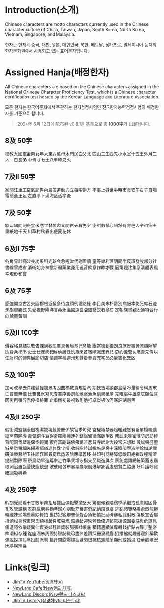 # **Introduction(소개)**

Chinese characters are motto characters currently used in the Chinese character culture of China, Taiwan, Japan, South Korea, North Korea, Vietnam, Singapore, and Malaysia.

한자는 현재의 중국, 대만, 일본, 대한민국, 북한, 베트남, 싱가포르, 말레이시아 등지의 한자문화권에서 사용되고 있는 표어문자입니다.

# **Assigned Hanja(배정한자)**

All Chinese characters are based on the Chinese characters assigned in the National Chinese Character Proficiency Test, which is a Chinese character certification test hosted by the Korean Language and Literature Association.

모든 한자는 한국어문회에서 주관하는 한자검정시험인 전국한자능력검정시험의 배정한자를 기준으로 합니다.

> 2024年 6月 12日에 配布된 v0.8.1을 基準으로 총 **1000字**가 出題됩니다.

## 8及 50字

校敎九國軍金南女年大東六萬母木門民白父北
四山三生西先小水室十五王外月二人一日長弟
中靑寸七土八學韓兄火

## 7及II 50字

家間江車工空氣記男內農答道動力立每名物方
不事上姓世手時市食安午右子自場電前全正足
左直平下漢海話活孝後

## 7及 50字

歌口旗同洞冬登來老里林面命文問百夫算色夕
少所數植心語然有育邑入字祖住主重紙地千天
川草村秋春出便夏花休

## 6及II 75字

各角界計高公共功果科光球今急短堂代對圖讀
童等樂利理明聞半反班發放部分社書線雪成省
消術始身神信新弱藥業勇用運音飮意作昨才戰
庭第題注集窓淸體表風幸現形和會

## 6及 75字

感強開京古苦交區郡根近級多待度頭例禮路綠
李目美米朴番別病服本使死席石速孫樹習勝式
失愛夜野陽洋言英永溫園遠由油銀醫衣者章在
定朝族晝親太通特合行向號畫黃訓

## 5及II 100字

價客格見結決敬告課過觀關廣具舊局基己念能
團當德到獨朗良旅歷練勞流類陸望法變兵福奉
史士仕産商相鮮仙說性洗歲束首宿順識臣實兒
惡約養要友雨雲元偉以任財材的傳典展節切店
情調卒種週州知質着參責充宅品必筆害化效凶

## 5及 100字

加可改擧去件建健輕競景考固曲橋救貴規給汽
期技吉壇談都島落冷量領令料馬末亡買賣無倍
比費鼻氷寫思査賞序善選船示案漁魚億熱葉屋
完曜浴牛雄原院願位耳因災再爭貯赤停操終罪
止唱鐵初最祝致則他打卓炭板敗河寒許湖患黑

## 4及II 250字

假街減監講康個檢潔缺境經警慶係故官求句究
宮權極禁器起暖難怒努斷單檀端達擔黨帶隊導
毒督銅斗豆得燈羅兩麗連列錄論留律滿脈毛牧
務武未味密博防房訪拜背配罰伐壁邊保步報寶
復府富副婦佛飛備非悲貧寺師謝舍殺常床想狀
設誠聲盛聖城星勢稅細笑掃素續俗送修受守授
收純承詩試視施是息申深眼暗壓液羊餘如逆煙
硏演榮藝誤玉往謠容圓員衛爲肉恩陰應議義移
益印引認將障低敵田絶接政程精濟提制製除際
祭鳥助早造尊宗走竹準衆增志指支至職進眞次
察創處請總銃築蓄忠蟲取測治置齒侵快態統退
波破砲包布暴票豊限航港解鄕香虛驗賢血協惠
好戶護呼貨確回吸興希

## 4及 250字

暇刻覺簡看干甘敢甲降拒居據巨傑儉擊激堅犬
驚更傾鏡階鷄季系繼戒孤庫穀困骨孔攻管鑛構
君群屈窮券勸卷歸均劇勤筋機寄奇紀納段徒盜
逃亂卵覽略糧慮烈龍柳輪離妹勉鳴模墓妙舞拍
髮妨犯範辯普伏複否負粉憤批祕碑辭私絲射散
傷象宣舌屬損頌松秀叔肅崇氏額樣嚴與域易燃
鉛緣延迎映營豫優遇郵怨援源圍委威慰危遊乳
儒遺隱依儀疑異仁資姿姉殘雜獎裝腸張壯帳底
積籍適績賊專轉錢折點占靜丁整帝條潮組存鍾
從座酒朱周證持智誌織珍盡陣差讚採冊泉聽廳
招推縮就趣層寢針稱歎彈脫探擇討痛投鬪派判
篇評閉胞爆標疲避閑恨抗核憲險革顯刑或婚混
紅華歡環況灰厚候揮喜

# **Links(링크)**

* [JkhTV YouTube(장경혁tv)](https://www.youtube.com/@NewLand2019-JkhTV)
* [NewLand Cafe(New랜드 카페)](https://cafe.naver.com/2019newland)
* [NewLand Discord(New랜드 디스코드)](https://discord.gg/2J646MaZGA)
* [JkhTV Tistory(장경혁tv의 티스토리)](https://jkhtv.tistory.com)

